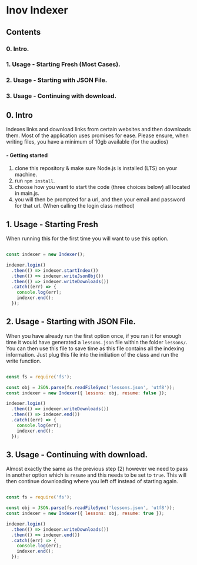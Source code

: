 # Inov Indexer #
## Contents
### 0. Intro.
### 1. Usage - Starting Fresh (Most Cases).
### 2. Usage - Starting with JSON File.
### 3. Usage - Continuing with download.

## 0. Intro
  Indexes links and download links from certain websites and then downloads them.
  Most of the application uses promises for ease.
  Please ensure, when writing files, you have a minimum of 10gb available (for the audios)
#### - Getting started
1. clone this repository & make sure Node.js is installed (LTS) on your machine.
2. run `npm install`.
3. choose how you want to start the code (three choices below) all located in main.js.
4. you will then be prompted for a url, and then your email and password for that url. (When calling the login class method)


## 1. Usage - Starting Fresh
 When running this for the first time you will want to use this option.

```javascript

const indexer = new Indexer();

indexer.login()
  .then(() => indexer.startIndex())
  .then(() => indexer.writeJsonObj())
  .then(() => indexer.writeDownloads())
  .catch((err) => {
    console.log(err);
    indexer.end();
  });


```

## 2. Usage - Starting with JSON File.
 When you have already run the first option once, if you ran it for enough time
 it would have generated a `lessons.json` file within the folder `lessons/`.
 You can then use this file to save time as this file contains all the indexing information.
 Just plug this file into the initiation of the class and run the write function.

```javascript

const fs = require('fs');

const obj = JSON.parse(fs.readFileSync('lessons.json', 'utf8'));
const indexer = new Indexer({ lessons: obj, resume: false });

indexer.login()
  .then(() => indexer.writeDownloads())
  .then(() => indexer.end())
  .catch((err) => {
    console.log(err);
    indexer.end();
  });

```

## 3. Usage - Continuing with download.
 Almost exactly the same as the previous step (2) however we need to pass in another
 option which is `resume` and this needs to be set to `true`.
 This will then continue downloading where you left off instead of starting again.

```javascript

const fs = require('fs');

const obj = JSON.parse(fs.readFileSync('lessons.json', 'utf8'));
const indexer = new Indexer({ lessons: obj, resume: true });

indexer.login()
  .then(() => indexer.writeDownloads())
  .then(() => indexer.end())
  .catch((err) => {
    console.log(err);
    indexer.end();
  });

```
